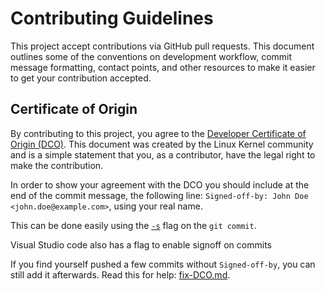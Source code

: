 # Contributing Guidelines

This project accept contributions via GitHub pull requests.
This document outlines some of the
conventions on development workflow, commit message formatting, contact points,
and other resources to make it easier to get your contribution accepted.

## Certificate of Origin

By contributing to this project, you agree to the [Developer Certificate of
Origin (DCO)](https://developercertificate.org/). This document was created by the Linux Kernel community and is a
simple statement that you, as a contributor, have the legal right to make the
contribution.

In order to show your agreement with the DCO you should include at the end of the commit message,
the following line: `Signed-off-by: John Doe <john.doe@example.com>`, using your real name.

This can be done easily using the [`-s`](https://github.com/git/git/blob/b2c150d3aa82f6583b9aadfecc5f8fa1c74aca09/Documentation/git-commit.txt#L154-L161) flag on the `git commit`.

Visual Studio code also has a flag to enable signoff on commits 

If you find yourself pushed a few commits without `Signed-off-by`, you can still add it afterwards. Read this for help: [fix-DCO.md](https://github.com/src-d/guide/blob/master/developer-community/fix-DCO.md).